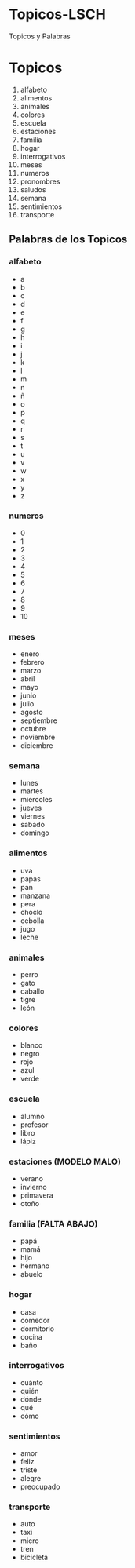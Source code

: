 # Topicos-LSCH
Topicos y Palabras

# Topicos

1. alfabeto
2. alimentos
3. animales
4. colores
5. escuela
6. estaciones
7. familia
8. hogar
9. interrogativos
10. meses
11. numeros
12. pronombres
13. saludos
14. semana
15. sentimientos
16. transporte

## Palabras de los Topicos

### alfabeto
- a
- b
- c
- d
- e
- f
- g
- h
- i
- j
- k
- l
- m
- n
- ñ
- o
- p
- q
- r
- s
- t
- u
- v
- w
- x
- y
- z

### numeros
- 0
- 1
- 2
- 3
- 4
- 5
- 6
- 7
- 8
- 9
- 10

### meses
- enero
- febrero
- marzo
- abril
- mayo
- junio
- julio
- agosto
- septiembre
- octubre
- noviembre
- diciembre

### semana
- lunes
- martes
- miercoles
- jueves
- viernes
- sabado
- domingo

### alimentos
- uva
- papas
- pan
- manzana
- pera
- choclo
- cebolla
- jugo
- leche

### animales
- perro
- gato
- caballo
- tigre
- león

### colores
- blanco
- negro
- rojo
- azul
- verde

### escuela
- alumno
- profesor
- libro
- lápiz

### estaciones (MODELO MALO)
- verano
- invierno
- primavera
- otoño

### familia (FALTA ABAJO)
- papá
- mamá
- hijo
- hermano
- abuelo

### hogar
- casa
- comedor
- dormitorio
- cocina
- baño

### interrogativos
- cuánto
- quién
- dónde
- qué
- cómo

### sentimientos
- amor
- feliz
- triste
- alegre
- preocupado

### transporte
- auto
- taxi
- micro
- tren
- bicicleta